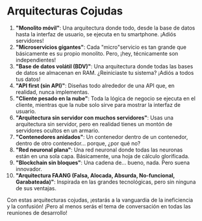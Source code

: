 # Arquitecturas Cojudas

1. **"Monolito móvil"**: Una arquitectura donde todo, desde la base de datos hasta la interfaz de usuario, se ejecuta en tu smartphone. ¡Adiós servidores!
1. **"Microservicios gigantes"**: Cada "micro"servicio es tan grande que básicamente es su propio monolito. Pero, ¡hey, técnicamente son independientes!
1. **"Base de datos volátil (BDV)"**: Una arquitectura donde todas las bases de datos se almacenan en RAM. ¿Reiniciaste tu sistema? ¡Adiós a todos tus datos!
1. **"API first (sin API)"**: Diseñas todo alrededor de una API que, en realidad, nunca implementas.
1. **"Cliente pesado en la nube"**: Toda la lógica de negocio se ejecuta en el cliente, mientras que la nube solo sirve para mostrar la interfaz de usuario.
1. **"Arquitectura sin servidor con muchos servidores"**: Usas una arquitectura sin servidor, pero en realidad tienes un montón de servidores ocultos en un armario.
1. **"Contenedores anidados"**: Un contenedor dentro de un contenedor, dentro de otro contenedor... porque, ¿por qué no?
1. **"Red neuronal plana"**: Una red neuronal donde todas las neuronas están en una sola capa. Básicamente, una hoja de cálculo glorificada.
1. **"Blockchain sin bloques"**: Una cadena de... bueno, nada. Pero suena innovador.
1. **"Arquitectura FAANG (Falsa, Alocada, Absurda, No-funcional, Garabateada)"**: Inspirada en las grandes tecnológicas, pero sin ninguna de sus ventajas.

Con estas arquitecturas cojudas, ¡estarás a la vanguardia de la ineficiencia y la confusión! ¡Pero al menos serás el tema de conversación en todas las reuniones de desarrollo!
